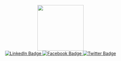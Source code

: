 <div id="header" align="center">
  <img src="https://media.giphy.com/media/ZVik7pBtu9dNS/giphy.gif" width="150"/>
</div>

<div id="badges" align="center">
  <a href="https://www.linkedin.com/in/nikolai-oparin-42a793139">
    <img src="https://img.shields.io/badge/LinkedIn-blue?style=for-the-badge&logo=linkedin&logoColor=white" alt="LinkedIn Badge"/>
  </a>
  <a href="https://www.facebook.com/kalyan.bratan/">
    <img src="https://img.shields.io/badge/Facebook-1877F2?style=for-the-badge&logo=facebook&logoColor=white" alt="Facebook Badge"/>
  </a>
  <a href="https://www.instagram.com/kalyan.bratan">
    <img src="https://img.shields.io/badge/Instagram-881FA3?style=for-the-badge&logo=instagram&logoColor=white" alt="Twitter Badge"/>
  </a>
</div>